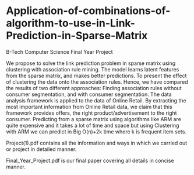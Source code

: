 # Application-of-combinations-of-algorithm-to-use-in-Link-Prediction-in-Sparse-Matrix
B-Tech Computer Science Final Year Project

We propose to solve the link prediction problem in sparse matrix using clustering with association rule mining. The model learns latent features from the sparse matrix, and makes better predictions.
To present the effect of clustering the data onto the association rules. Hence, we have compared the results of two different approaches: Finding association rules without consumer segmentation, and with consumer segmentation. The data analysis framework is applied to the data of Online Retail. By extracting the most important information from Online Retail data, we claim that this framework provides offers, the right product/advertisement to the right consumer.
Predicting from a sparse matrix using algorithms like ARM are quite expensive and it takes a lot of time and space but using Clustering with ARM we can predict in Big O(n)+2k time where k is frequent item sets.


Project(1).pdf contains all the information and ways in which we carried out or project in detailed manner.

Final_Year_Project.pdf is our final paper covering all details in concise manner.
